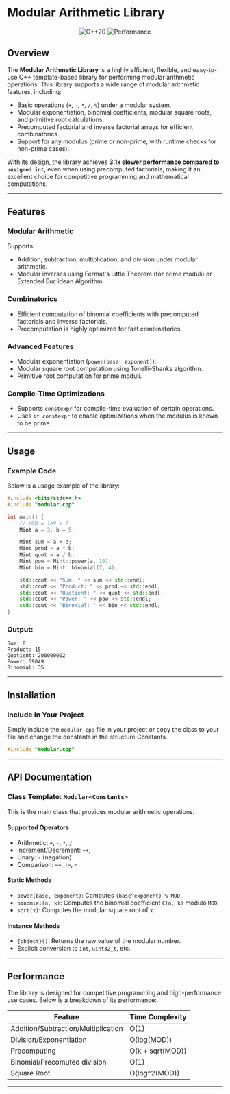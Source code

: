 # Modular Arithmetic Library

<p style="text-align: center;">
  <img src="https://img.shields.io/badge/C%2B%2B-20-blue" alt="C++20">
  <img src="https://img.shields.io/badge/Performance-Optimized-brightgreen" alt="Performance">
</p>

## Overview

The **Modular Arithmetic Library** is a highly efficient, flexible, and easy-to-use C++ template-based library for performing modular arithmetic operations. This library supports a wide range of modular arithmetic features, including:

- Basic operations (`+`, `-`, `*`, `/`, `%`) under a modular system.
- Modular exponentiation, binomial coefficients, modular square roots, and primitive root calculations.
- Precomputed factorial and inverse factorial arrays for efficient combinatorics.
- Support for any modulus (prime or non-prime, with runtime checks for non-prime cases).

With its design, the library achieves **3.1x slower performance compared to `unsigned int`**, even when using precomputed factorials, making it an excellent choice for competitive programming and mathematical computations.

---

## Features

### Modular Arithmetic
Supports:
- Addition, subtraction, multiplication, and division under modular arithmetic.
- Modular inverses using Fermat's Little Theorem (for prime moduli) or Extended Euclidean Algorithm.

### Combinatorics
- Efficient computation of binomial coefficients with precomputed factorials and inverse factorials.
- Precomputation is highly optimized for fast combinatorics.

### Advanced Features
- Modular exponentiation (`power(base, exponent)`).
- Modular square root computation using Tonelli–Shanks algorithm.
- Primitive root computation for prime moduli.

### Compile-Time Optimizations
- Supports `constexpr` for compile-time evaluation of certain operations.
- Uses `if constexpr` to enable optimizations when the modulus is known to be prime.

---

## Usage

### Example Code
Below is a usage example of the library:

```cpp
#include <bits/stdc++.h>
#include "modular.cpp"

int main() {
    // MOD = 1e9 + 7
    Mint a = 3, b = 5;

    Mint sum = a + b;
    Mint prod = a * b;
    Mint quot = a / b;
    Mint pow = Mint::power(a, 10);
    Mint bin = Mint::binomial(7, 4);

    std::cout << "Sum: " << sum << std::endl;
    std::cout << "Product: " << prod << std::endl;
    std::cout << "Quotient: " << quot << std::endl;
    std::cout << "Power: " << pow << std::endl;
    std::cout << "Binomial: " << bin << std::endl;
}
```

### Output:
```
Sum: 8
Product: 15
Quotient: 200000002
Power: 59049
Binomial: 35
```

---

## Installation

### Include in Your Project
Simply include the `modular.cpp` file in your project or copy the class to your file and change the constants in the structure Constants.

```cpp
#include "modular.cpp"
```

---

## API Documentation

### Class Template: `Modular<Constants>`
This is the main class that provides modular arithmetic operations.

#### Supported Operators
- Arithmetic: `+`, `-`, `*`, `/`
- Increment/Decrement: `++`, `--`
- Unary: `-` (negation)
- Comparison: `==`, `!=`, `<`

#### Static Methods
- `power(base, exponent)`: Computes `(base^exponent) % MOD`.
- `binomial(n, k)`: Computes the binomial coefficient `C(n, k)` modulo `MOD`.
- `sqrt(x)`: Computes the modular square root of `x`.

#### Instance Methods
- `{object}()`: Returns the raw value of the modular number.
- Explicit conversion to `int`, `uint32_t`, etc.

---

## Performance

The library is designed for competitive programming and high-performance use cases. Below is a breakdown of its performance:

| Feature                               | Time Complexity |
|---------------------------------------|-----------------|
| Addition/Subtraction/Multiplication   | O(1)            |
| Division/Exponentiation               | O(log(MOD))     |
| Precomputing                          | O(k + sqrt(MOD))|
| Binomial/Precomuted division          | O(1)            |   
| Square Root                           | O(log^2(MOD))   |

---
```
